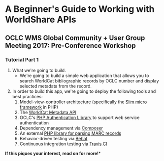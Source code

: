 # A Beginner's Guide to Working with WorldShare APIs
## OCLC WMS Global Community + User Group Meeting 2017: Pre-Conference Workshop
### Tutorial Part 1

1. What we're going to build.
	* We're going to build a simple web application that allows you to search WorldCat bibliographic records by OCLC number and display selected metadata from the record.
2. In order to build this app, we're going to deploy the following tools and best practices:
	1. Model-view-controller architecture (specifically the [Slim micro framework](https://www.slimframework.com/) in PHP)
	2. The [WorldCat Metadata API](https://www.oclc.org/developer/develop/web-services/worldcat-metadata-api.en.html)
	3. OCLC's [PHP Authentication Library](https://github.com/OCLC-Developer-Network/oclc-auth-php) to support web service authentication
	4. Dependency management via [Composer](https://getcomposer.org/)
	5. An external [PHP library for parsing MARC records](http://pear.php.net/package/File_MARC/redirected)
	6. Behavior-driven testing via [Behat](http://behat.org/en/latest/)
	7. Continuous integration testing via [Travis CI](https://travis-ci.org/)

**If this piques your interest, read on for more!***